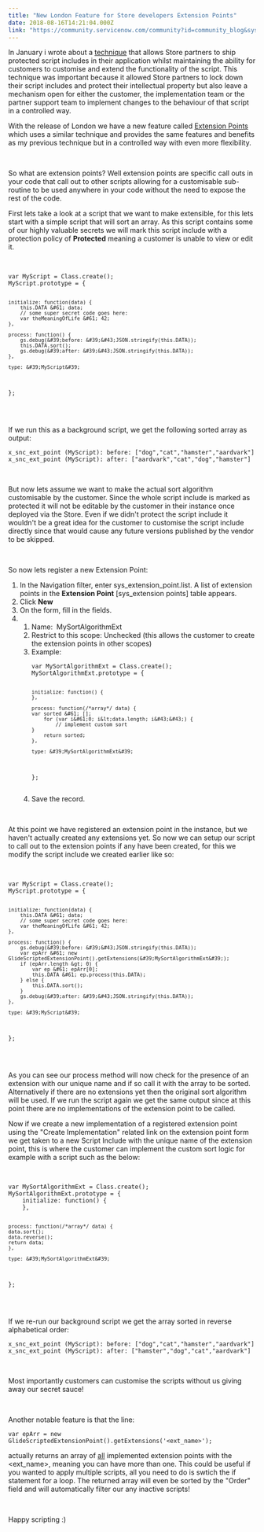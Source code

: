 ```yaml
---
title: "New London Feature for Store developers Extension Points"
date: 2018-08-16T14:21:04.000Z
link: "https://community.servicenow.com/community?id=community_blog&sys_id=f68a4308db88ab40200f0b55ca96191a"
---
```

<p>In January i wrote about a <a href="community?id&#61;community_blog&amp;sys_id&#61;0d0d6aa5dbd0dbc01dcaf3231f9619a5" target="_blank" rel="nofollow">technique</a> that allows Store partners to ship protected script includes in their application whilst maintaining the ability for customers to customise and extend the functionality of the script. This technique was important because it allowed Store partners to lock down their script includes and protect their intellectual property but also leave a mechanism open for either the customer, the implementation team or the partner support team to implement changes to the behaviour of that script in a controlled way.</p>
<p>With the release of London we have a new feature called <a href="https://docs.servicenow.com/bundle/london-application-development/page/build/applications/concept/extension-points.html" target="_blank" rel="nofollow">Extension Points</a> which uses a similar technique and provides the same features and benefits as my previous technique but in a controlled way with even more flexibility.</p>
<p> </p>
<p>So what are extension points? Well extension points are specific call outs in your code that call out to other scripts allowing for a customisable sub-routine to be used anywhere in your code without the need to expose the rest of the code.</p>
<p>First lets take a look at a script that we want to make extensible, for this lets start with a simple script that will sort an array. As this script contains some of our highly valuable secrets we will mark this script include with a protection policy of <strong>Protected</strong> meaning a customer is unable to view or edit it.</p>
<p> </p>
<pre class="language-javascript"><code>var MyScript &#61; Class.create();
MyScript.prototype &#61; {
    
	initialize: function(data) {
		this.DATA &#61; data;
		// some super secret code goes here:
		var theMeaningOfLife &#61; 42;
	},
	
	process: function() {	
		gs.debug(&#39;before: &#39;&#43;JSON.stringify(this.DATA));			
		this.DATA.sort();
		gs.debug(&#39;after: &#39;&#43;JSON.stringify(this.DATA));
	},

	type: &#39;MyScript&#39;
};</code></pre>
<p> </p>
<p>If we run this as a background script, we get the following sorted array as output:</p>
<pre class="language-markup"><code>x_snc_ext_point (MyScript): before: [&#34;dog&#34;,&#34;cat&#34;,&#34;hamster&#34;,&#34;aardvark&#34;] 
x_snc_ext_point (MyScript): after: [&#34;aardvark&#34;,&#34;cat&#34;,&#34;dog&#34;,&#34;hamster&#34;] </code></pre>
<p> </p>
<p>But now lets assume we want to make the actual sort algorithm customisable by the customer. Since the whole script include is marked as protected it will not be editable by the customer in their instance once deployed via the Store. Even if we didn&#39;t protect the script include it wouldn&#39;t be a great idea for the customer to customise the script include directly since that would cause any future versions published by the vendor to be skipped.</p>
<p> </p>
<p>So now lets register a new Extension Point:</p>
<ol class="ol steps"><li class="li step stepexpand">In the Navigation filter, enter sys_extension_point.list. A list of extension points in the <strong>Extension Point</strong> [sys_extension points] table appears.</li><li class="li step stepexpand">Click <strong><span class="ph uicontrol">New</span></strong></li><li class="li step stepexpand"><span class="ph cmd">On the form, fill in the fields.</span></li><li><ol><li class="li step stepexpand"><span class="ph cmd">Name:  MySortAlgorithmExt</span></li><li class="li step stepexpand">Restrict to this scope: Unchecked (this allows the customer to create the extension points in other scopes)</li><li class="li step stepexpand">Example: 
<pre class="language-javascript"><code>var MySortAlgorithmExt &#61; Class.create();
MySortAlgorithmExt.prototype &#61; {

    initialize: function() {
    },

    process: function(/*array*/ data) {
	var sorted &#61; [];
        for (var i&#61;0; i&lt;data.length; i&#43;&#43;) {
	        // implement custom sort
	}
        return sorted;
    },

    type: &#39;MySortAlgorithmExt&#39;
};</code></pre>
</li><li class="li step stepexpand"><span class="ph cmd">Save the record.</span></li></ol>
</li></ol>
<p> </p>
<p>At this point we have registered an extension point in the instance, but we haven&#39;t actually created any extensions yet. So now we can setup our script to call out to the extension points if any have been created, for this we modify the script include we created earlier like so:</p>
<p> </p>
<pre class="language-javascript"><code>var MyScript &#61; Class.create();
MyScript.prototype &#61; {
    
	initialize: function(data) {
		this.DATA &#61; data;
		// some super secret code goes here:
		var theMeaningOfLife &#61; 42;
	},
	
	process: function() {	
		gs.debug(&#39;before: &#39;&#43;JSON.stringify(this.DATA));			
		var epArr &#61; new GlideScriptedExtensionPoint().getExtensions(&#39;MySortAlgorithmExt&#39;);
		if (epArr.length &gt; 0) {
			var ep &#61; epArr[0];
			this.DATA &#61; ep.process(this.DATA);
		} else {
			this.DATA.sort();
		}
		gs.debug(&#39;after: &#39;&#43;JSON.stringify(this.DATA));
	},

	type: &#39;MyScript&#39;
};</code></pre>
<p> </p>
<p>As you can see our process method will now check for the presence of an extension with our unique name and if so call it with the array to be sorted. Alternatively if there are no extensions yet then the original sort algorithm will be used. If we run the script again we get the same output since at this point there are no implementations of the extension point to be called. </p>
<p>Now if we create a new implementation of a registered extension point using the &#34;Create Implementation&#34; related link on the extension point form we get taken to a new Script Include with the unique name of the extension point, this is where the customer can implement the custom sort logic for example with a script such as the below:</p>
<p> </p>
<pre class="language-javascript"><code>var MySortAlgorithmExt &#61; Class.create();
MySortAlgorithmExt.prototype &#61; {
    initialize: function() {
    },

    process: function(/*array*/ data) {
	data.sort();
	data.reverse();
	return data;
    },

    type: &#39;MySortAlgorithmExt&#39;
};</code></pre>
<p> </p>
<p>If we re-run our background script we get the array sorted in reverse alphabetical order:</p>
<pre class="language-markup"><code>x_snc_ext_point (MyScript): before: [&#34;dog&#34;,&#34;cat&#34;,&#34;hamster&#34;,&#34;aardvark&#34;] 
x_snc_ext_point (MyScript): after: [&#34;hamster&#34;,&#34;dog&#34;,&#34;cat&#34;,&#34;aardvark&#34;] </code></pre>
<p> </p>
<p>Most importantly customers can customise the scripts without us giving away our secret sauce!</p>
<p> </p>
<p>Another notable feature is that the line:</p>
<pre class="language-javascript"><code>var epArr &#61; new GlideScriptedExtensionPoint().getExtensions(&#39;&lt;ext_name&gt;&#39;);</code></pre>
<p>actually returns an array of <span style="text-decoration: underline;">all</span> implemented extension points with the &lt;ext_name&gt;, meaning you can have more than one. This could be useful if you wanted to apply multiple scripts, all you need to do is swtich the if statement for a loop. The returned array will even be sorted by the &#34;Order&#34; field and will automatically filter our any inactive scripts!</p>
<p> </p>
<p>Happy scripting :)</p>
<p> </p>